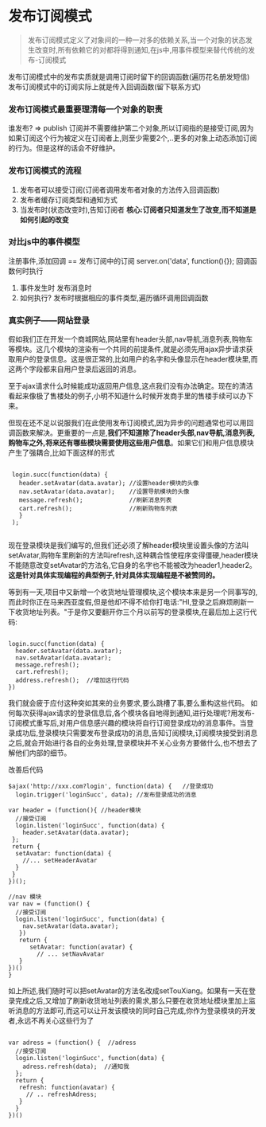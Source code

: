 # 发布订阅模式

> 发布订阅模式定义了对象间的一种一对多的依赖关系,当一个对象的状态发生改变时,所有依赖它的对都将得到通知,在js中,用事件模型来替代传统的发布-订阅模式

发布订阅模式中的发布实质就是调用订阅时留下的回调函数(遍历花名册发短信)
发布订阅模式中的订阅实际上就是传入回调函数(留下联系方式)

### 发布订阅模式最重要理清每一个对象的职责
谁发布? => publish
订阅并不需要维护第二个对象,所以订阅指的是接受订阅,因为如果订阅这个行为被定义在订阅者上,则至少需要2个,..更多的对象上动态添加订阅的行为。但是这样的话会不好维护。

### 发布订阅模式的流程
1. 发布者可以接受订阅(订阅者调用发布者对象的方法传入回调函数)
2. 发布者缓存订阅类型和通知方式
3. 当发布时(状态改变时),告知订阅者
**核心:订阅者只知道发生了改变,而不知道是如何引起的改变**

### 对比js中的事件模型
注册事件,添加回调 == 发布订阅中的订阅
server.on('data', function(){});
回调函数何时执行
1. 事件发生时       发布消息时
2. 如何执行?
发布时根据相应的事件类型,遍历循环调用回调函数


### 真实例子——网站登录
  假如我们正在开发一个商城网站,网站里有header头部,nav导航,消息列表,购物车等模块。这几个模块的渲染有一个共同的前提条件,就是必须先用ajax异步请求获取用户的登录信息。这是很正常的,比如用户的名字和头像显示在header模块里,而这两个字段都来自用户登录后返回的消息。
    
  至于ajax请求什么时候能成功返回用户信息,这点我们没有办法确定。现在的清洁看起来像极了售楼处的例子,小明不知道什么时候开发商手里的售楼手续可以办下来。
    
  但现在还不足以说服我们在此使用发布订阅模式,因为异步的问题通常也可以用回调函数来解决。更重要的一点是,**我们不知道除了header头部,nav导航,消息列表,购物车之外,将来还有哪些模块需要使用这些用户信息**。如果它们和用户信息模块产生了强耦合,比如下面这样的形式
  ```
  
   login.succ(function(data) {
     header.setAvatar(data.avatar); //设置header模块的头像
     nav.setAvatar(data.avatar);    //设置导航模块的头像
     message.refresh();             //刷新消息列表
     cart.refresh();                //刷新购物车列表
     }
   );
   
  ```
  现在登录模块是我们编写的,但我们还必须了解header模块里设置头像的方法叫setAvatar,购物车里刷新的方法叫refresh,这种耦合性使程序变得僵硬,header模块不能随意改变setAvatar的方法名,它自身的名字也不能被改为header1,header2。**这是针对具体实现编程的典型例子,针对具体实现编程是不被赞同的。**
  
  等到有一天,项目中又新增一个收货地址管理模块,这个模块本来是另一个同事写的,而此时你正在马来西亚度假,但是他却不得不给你打电话:"HI,登录之后麻烦刷新一下收货地址列表。"于是你又要翻开你三个月以前写的登录模块,在最后加上这行代码:
  ```
  
  login.succ(function(data) {
    header.setAvatar(data.avatar);
    nav.setAvatar(data.avatar);
    message.refresh();
    cart.refresh();
    address.refresh();  //增加这行代码
  })
  
  ```
   
   我们就会疲于应付这种突如其来的业务要求,要么跳槽了事,要么重构这些代码。
  如何每次获得ajax请求的登录信息后,各个模块各自地得到通知,进行处理呢?用发布-订阅模式重写后,对用户信息感兴趣的模块将自行订阅登录成功的消息事件。当登录成功后,登录模块只需要发布登录成功的消息,告知订阅模块,订阅模块接受到消息之后,就会开始进行各自的业务处理,登录模块并不关心业务方要做什么,也不想去了解他们内部的细节。
  
  改善后代码
  ```
  $ajax('http://xxx.com?login', function(data) {   //登录成功
    login.trigger('loginSucc', data); //发布登录成功的消息
  
  var header = (function(){ //header模块
    //接受订阅
    login.listen('loginSucc', function(data) {
      header.setAvatar(data.avatar);
   };
   return {
    setAvatar: function(data) {
      //... setHeaderAvatar
    } 
   }
  })();
  
  //nav 模块
  var nav = (function() {
    //接受订阅
    login.listen('loginSucc', function(data) {
      nav.setAvatar(data.avatar);
     })
     return {
        setAvatar: function(avatar) {
          // ... setNavAvatar
     }
  })()
  }
  
  ```
  
  如上所述,我们随时可以把setAvatar的方法名改成setTouXiang。如果有一天在登录完成之后,又增加了刷新收货地址列表的需求,那么只要在收货地址模块里加上监听消息的方法即可,而这可以让开发该模块的同时自己完成,你作为登录模块的开发者,永远不再关心这些行为了
  
  ```
  
  var adress = (function() {  //adress
    //接受订阅
    login.listen('loginSucc', function(data) {
      adress.refresh(data);  //通知我
    };
    return {
     refresh: function(avatar) {
       // .. refreshAdress;
     }
    }
  })()
  ```